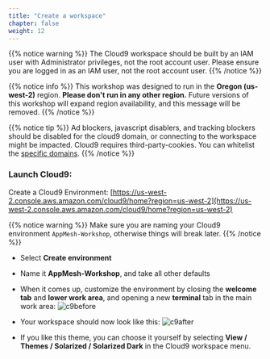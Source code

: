 ```yaml
---
title: "Create a workspace"
chapter: false
weight: 12
---
```


{{% notice warning %}}
The Cloud9 workspace should be built by an IAM user with Administrator privileges,
not the root account user. Please ensure you are logged in as an IAM user, not the root
account user.
{{% /notice %}}

{{% notice info %}}
This workshop was designed to run in the **Oregon (us-west-2)** region. **Please don't
run in any other region.** Future versions of this workshop will expand region availability,
and this message will be removed.
{{% /notice %}}

{{% notice tip %}}
Ad blockers, javascript disablers, and tracking blockers should be disabled for
the cloud9 domain, or connecting to the workspace might be impacted.
Cloud9 requires third-party-cookies. You can whitelist the [specific domains]( https://docs.aws.amazon.com/cloud9/latest/user-guide/troubleshooting.html#troubleshooting-env-loading).
{{% /notice %}}

### Launch Cloud9:
Create a Cloud9 Environment: [https://us-west-2.console.aws.amazon.com/cloud9/home?region=us-west-2](https://us-west-2.console.aws.amazon.com/cloud9/home?region=us-west-2)

{{% notice warning %}}
Make sure you are naming your Cloud9 environment `AppMesh-Workshop`, otherwise things will break later.
{{% /notice %}}

- Select **Create environment**
- Name it **AppMesh-Workshop**, and take all other defaults
- When it comes up, customize the environment by closing the **welcome tab**
and **lower work area**, and opening a new **terminal** tab in the main work area:
![c9before](/images/c9before.png)

- Your workspace should now look like this:
![c9after](/images/c9after.png)

- If you like this theme, you can choose it yourself by selecting **View / Themes / Solarized / Solarized Dark**
in the Cloud9 workspace menu.